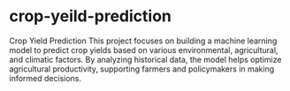 # crop-yeild-prediction
Crop Yield Prediction This project focuses on building a machine learning model to predict crop yields based on various environmental, agricultural, and climatic factors. By analyzing historical data, the model helps optimize agricultural productivity, supporting farmers and policymakers in making informed decisions.
